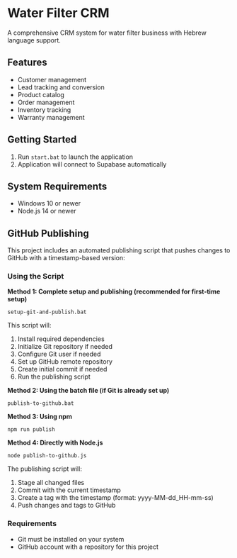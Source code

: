 # Water Filter CRM

A comprehensive CRM system for water filter business with Hebrew language support.

## Features

- Customer management
- Lead tracking and conversion
- Product catalog
- Order management
- Inventory tracking
- Warranty management

## Getting Started

1. Run `start.bat` to launch the application
2. Application will connect to Supabase automatically

## System Requirements

- Windows 10 or newer
- Node.js 14 or newer

## GitHub Publishing

This project includes an automated publishing script that pushes changes to GitHub with a timestamp-based version:

### Using the Script

**Method 1: Complete setup and publishing (recommended for first-time setup)**
```
setup-git-and-publish.bat
```
This script will:
1. Install required dependencies
2. Initialize Git repository if needed
3. Configure Git user if needed
4. Set up GitHub remote repository
5. Create initial commit if needed
6. Run the publishing script

**Method 2: Using the batch file (if Git is already set up)**
```
publish-to-github.bat
```

**Method 3: Using npm**
```
npm run publish
```

**Method 4: Directly with Node.js**
```
node publish-to-github.js
```

The publishing script will:
1. Stage all changed files
2. Commit with the current timestamp
3. Create a tag with the timestamp (format: yyyy-MM-dd_HH-mm-ss)
4. Push changes and tags to GitHub

### Requirements
- Git must be installed on your system
- GitHub account with a repository for this project
